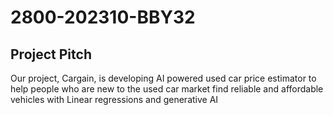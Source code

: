 # 2800-202310-BBY32

## Project Pitch
Our project, Cargain, is developing AI powered used car price estimator to help people who are new to the used car market find reliable and affordable vehicles with Linear regressions and generative AI
